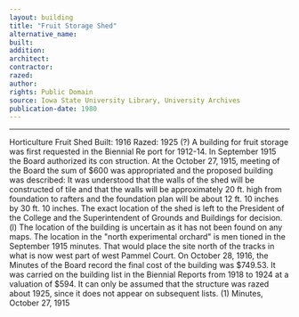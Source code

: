 ```yaml
---
layout: building
title: "Fruit Storage Shed"
alternative_name: 
built: 
addition:
architect: 
contractor: 
razed: 
author:
rights: Public Domain
source: Iowa State University Library, University Archives
publication-date: 1980 
---
```

---

Horticulture Fruit Shed 
Built: 1916 Razed: 1925 (?) 
A building for fruit storage was first requested in the Biennial Re port for 1912-14. In September 1915 the Board authorized its con struction. At the October 27, 1915, meeting of the Board the sum of $600 was appropriated and the proposed building was described: 
It was understood that the walls of the shed will be constructed 
of tile and that the walls will be approximately 20 ft. high from 
foundation to rafters and the foundation plan will be about 12 ft. 
10 inches by 30 ft. 10 inches. The exact location of the shed 
is left to the President of the College and the Superintendent of 
Grounds and Buildings for decision.(l) 
The location of the building is uncertain as it has not been found on 
any maps. The location in the "north experimental orchard" is men 
tioned in the September 1915 minutes. That would place the site north 
of the tracks in what is now west part of west Pammel Court. 
On October 28, 1916, the Minutes of the Board record the final cost of the building was $749.53. It was carried on the building list in the Biennial Reports from 1918 to 1924 at a valuation of $594. It can only be assumed that the structure was razed about 1925, since it does not appear on subsequent lists. 
(1) Minutes, October 27, 1915